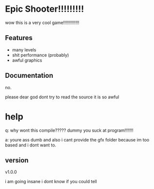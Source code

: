 # Epic Shooter!!!!!!!!!

wow this is a very cool game!!!!!!!!!!!!!

## Features

- many levels
- shit performance (probably)
- awful graphics

## Documentation

no.

please dear god dont try to read the source it is so awful

# help

q: why wont this compile????? dummy you suck at program!!!!!!!

a: youre ass dumb and also i cant provide the gfx folder because im too based and i dont want to.

## version

v1.0.0

i am going insane i dont know if you could tell
